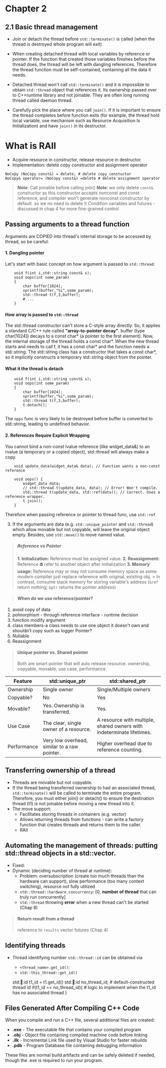 # Chapter 2

## 2.1 Basic thread management
- Join or detach the thread before `std::terminate()` is called (when the thread is destroyed whole program will exit)

- When creating detached thread with local variables by reference or pointer. If the function that created those variables finishes before the thread does, the thread will be left with dangling references. Therefore the thread function must be self-contained, containing all the data it needs.

- Detached thread won't call `std::terminate()` and it is impossible to obtain `std::thread` object that references it. Its ownership passed over to C++runtime library and not joinable. They are often long running thread called daemon thread.

- Carefully pick the place where you call `join()`. If it is important to ensure the thread completes before function exits (for example, the thread hold local variable, use mechanism such as Resource Acquisition Is Initialization) and have `join()` in its destructor.


# What is RAII
- Acquire resource in constructor, release resource in destructor.
- Implementation: delete copy constructor and assignment operator

```
NoCopy (NoCopy const&) = delete; # delete copy constuctor
NoCopy& operator= (NoCopy const&) =delete # delete assignment operator
```

> **Note**: Call joinable before calling join()
> **Note**: we only delete `const&` constructor as this constructor accepts nonconst and const reference, and compiler won't generate nonconst constructor by default. so we no need to delete it
> Condition variables and futures - discussed in chap 4 for more fine-grained control

## Passing arguments to a thread function
Arguments are COPIED into thread's internal storage to be accessed by thread, so be careful:
#### 1. Dangling pointer
Let's start with basic concept on how argument is passed to `std::thread`:

```
    void f(int i,std::string const& s);
    void oops(int some_param)
    {
        char buffer[1024];
        sprintf(buffer,"%i",some_param);
        std::thread t(f,3,buffer); 
        # ...
    }
```

#### How array is passed to `std::thread`
The std::thread constructor can't store a C-style array directly. So, it applies a standard C/C++ rule called **"array-to-pointer decay"**. buffer (type char[1024]) decays to a const char* (a pointer to the first element). Now, the internal storage of the thread holds a const char*. When the new thread starts and needs to call f, it has a const char* and the function needs a std::string. The std::string class has a constructor that takes a const char*, so it implicitly constructs a temporary std::string object from the pointer. 
#### What it the thread is detach 

```
    void f(int i,std::string const& s);
    void oops(int some_param)
    {
        char buffer[1024];
        sprintf(buffer,"%i",some_param);
        std::thread t(f,3,buffer); 
        t.detach();
    }
```

The `opps` func is very likely to be destroyed before buffer is converted to std::string, leading to undefined behavior. 
#### 2. References Require Explicit Wrapping
You cannot bind a non-const lvalue reference (like widget_data&) to an rvalue (a temporary or a copied object), std::thread will always make a copy.

```
    void update_data(widget_data& data); // Function wants a non-const reference

    void oops() {
        widget_data data;
        // std::thread t(update_data, data); // Error! Won't compile.
        std::thread t(update_data, std::ref(data)); // Correct. Uses a reference wrapper.
        t.join();
    }
```

Therefore when passing reference or pointer to thread func, use `std::ref`

3. If the arguments are data (e.g. `std::unique_pointer` and `std::thread`) which allow movable but not copyable, will leave the original object empty. Besides, use `std::move()` to move named value.

> ##### Reference vs Pointer
> **1. Initialization:** Reference must be assigned value.
> **2. Reassignment:** Reference ⛔ refer to another object after initialization
> **3. Memory usage:** Reference may or may not consume memory space as
> some modern compiler just replace reference with original, existing obj. > In contrast, consume stack memory for storing variable's address (`&ref` return nothing; `&ptr` returns the pointer address)

> #### When do we use reference/pointer?
1. avoid copy of data
2. polmorphism - through reference interface - runtime decision
3. function modify argument 
4. class members-a class needs to use one object it doesn't own and shouldn't copy such as logger
Pointer?
1. Nullable
2. Reassignment

> #### Unique pointer vs. Shared pointer
> Both are smart pointer that will auto release resource.
ownership, copyable, movable, use case, performance

| Feature	   | std::unique_ptr<T>	| std::shared_ptr<T> |
| ------------ | ------------------ | ------------------ |
| Ownership	   | Single owner	    | Single/Multiple owners|
| Copyable?	   | No                 | Yes
|Movable?	|Yes. Ownership is transferred.|Yes.
|Use Case	|The clear, single owner of a resource.	|A resource with multiple, shared owners with indeterminate lifetimes.
|Performance   | Very low overhead, similar to a raw pointer.|	Higher overhead due to reference counting.|

## Transferring ownership of a thread
- Threads are movable but not copyable. 
- If the thread being transferred ownership to had an associated thread, `std::terminate()` will be called to terminate the entire program. Therefore, you must either join() or detach() to ensure the destination thread (t1) is not joinable before moving a new thread into it. 
- The move support: 
    - Facilitates storing threads in containers (e.g. vector)
    - Allows returning threads from functions - can write a factory function that creates threads and returns them to the caller.
    - RAII

## Automating the management of threads: putting std::thread objects in a std::vector.
- Fixed:
- Dynamic (deciding number of thread at runtime):
    - Problem: oversubscription (create too much threads than the hardware can support), slow performance (too many context switching), resource not fully utilized
    - `std::thread::hardware_concurrency`: [0, **number of thread** that can truly run concurrently] 
    - `std::thread` throwing **error** when a new thread can't be started (Chap 8)

> #### Return result from a thread
> reference to `results` vector
> futures (Chap 4)

## Identifying threads
- Thread identifying number `std::thread::id` can be obtained via
    - `<thread_name>.get_id()`: 
    - `std::this_thread::get_id()`
    
    std::thread::id t1_id = t1.get_id()
    std::thread::id no_thread_id; # default-constructed thread id
    if(t1_id == no_thread_id){
        # logic to implement when the t1_id has no associated thread
    }
## Files Generated After Compiling C++ Code

When you compile and run a C++ file, several additional files are created:

- **.exe** - The executable file that contains your compiled program
- **.obj** - Object file containing compiled machine code before linking
- **.ilk** - Incremental Link file used by Visual Studio for faster rebuilds
- **.pdb** - Program Database file containing debugging information

These files are normal build artifacts and can be safely deleted if needed, though the .exe is required to run your program.